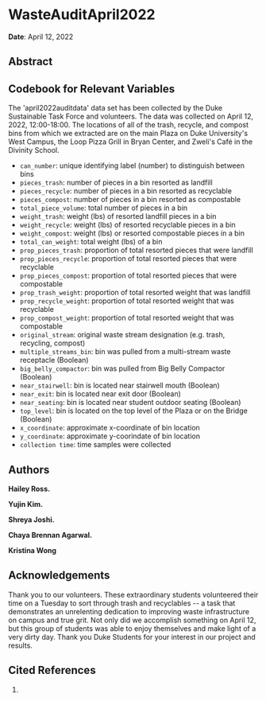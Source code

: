 # WasteAuditApril2022

**Date**: April 12, 2022<br>

## Abstract

## Codebook for Relevant Variables

The 'april2022auditdata' data set has been collected by the Duke Sustainable
Task Force and volunteers. The data was collected on April 12, 2022,
12:00-18:00. The locations of all of the trash, recycle, and compost bins from
which we extracted are on the main Plaza on Duke University's West Campus, the
Loop Pizza Grill in Bryan Center, and Zweli's Café in the Divinity School.

- `can_number`: unique identifying label (number) to distinguish between bins
- `pieces_trash`: number of pieces in a bin resorted as landfill
- `pieces_recycle`: number of pieces in a bin resorted as recyclable
- `pieces_compost`: number of pieces in a bin resorted as compostable
- `total_piece_volume`: total number of pieces in a bin
- `weight_trash`: weight (lbs) of resorted landfill pieces in a bin
- `weight_recycle`: weight (lbs) of resorted recyclable pieces in a bin
- `weight_compost`: weight (lbs) or resorted compostable pieces in a bin
- `total_can_weight`: total weight (lbs) of a bin
- `prop_pieces_trash`: proportion of total resorted pieces that were landfill
- `prop_pieces_recycle`: proportion of total resorted pieces that were recyclable
- `prop_pieces_compost`: proportion of total resorted pieces that were compostable
- `prop_trash_weight`: proportion of total resorted weight that was landfill
- `prop_recycle_weight`: proportion of total resorted weight that was recyclable
- `prop_compost_weight`: proportion of total resorted weight that was compostable
- `original_stream`: original waste stream designation (e.g. trash, recycling, compost)
- `multiple_streams_bin`: bin was pulled from a multi-stream waste receptacle (Boolean)
- `big_belly_compactor`: bin was pulled from Big Belly Compactor (Boolean)
- `near_stairwell`: bin is located near stairwell mouth (Boolean)
- `near_exit`: bin is located near exit door (Boolean)
- `near_seating`: bin is located near student outdoor seating (Boolean)
- `top_level`: bin is located on the top level of the Plaza or on the Bridge (Boolean)
- `x_coordinate`: approximate x-coordinate of bin location
- `y_coordinate`: approximate y-coorindate of bin location
- `collection time`: time samples were collected

## Authors

**Hailey Ross.**

**Yujin Kim.**

**Shreya Joshi.**

**Chaya Brennan Agarwal.**

**Kristina Wong**

## Acknowledgements

Thank you to our volunteers. These extraordinary students volunteered their
time on a Tuesday to sort through trash and recyclables -- a task that demonstrates
an unrelenting dedication to improving waste infrastructure on campus and true grit.
Not only did we accomplish something on April 12, but this group of students was
able to enjoy themselves and make light of a very dirty day. Thank you Duke Students
for your interest in our project and results.

## Cited References

1.